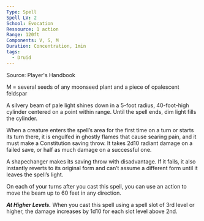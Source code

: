 ```yaml
---
Type: Spell
Spell LV: 2
School: Evocation
Ressource: 1 action
Range: 120ft
Components: V, S, M
Duration: Concentration, 1min
tags:
  - Druid
---
```

Source: Player's Handbook

M = several seeds of any moonseed plant and a piece of opalescent feldspar

A silvery beam of pale light shines down in a 5-foot radius, 40-foot-high cylinder centered on a point within range. Until the spell ends, dim light fills the cylinder.

When a creature enters the spell’s area for the first time on a turn or starts its turn there, it is engulfed in ghostly flames that cause searing pain, and it must make a Constitution saving throw. It takes 2d10 radiant damage on a failed save, or half as much damage on a successful one.

A shapechanger makes its saving throw with disadvantage. If it fails, it also instantly reverts to its original form and can’t assume a different form until it leaves the spell’s light.

On each of your turns after you cast this spell, you can use an action to move the beam up to 60 feet in any direction.

**_At Higher Levels._** When you cast this spell using a spell slot of 3rd level or higher, the damage increases by 1d10 for each slot level above 2nd.